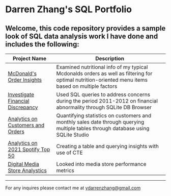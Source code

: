 # Darren Zhang's SQL Portfolio

## Welcome, this code repository provides a sample look of SQL data analysis work I have done and includes the following:

Project Name | Description 
------------ | ----------- 
[McDonald's Order Insights](https://github.com/ydarrenzhang/SQL/tree/main/McDonald's%20Nutrition%20Insights) | Examined nutritional info of my typical Mcdonalds orders as well as filtering for optimal nutrition-oriented menu items based on multiple factors
[Investigate Financial Discrepancy](https://github.com/ydarrenzhang/SQL/tree/main/Investigate%20Financial%20Discrepancy) | Used SQL queries to address concerns during the period 2011-2012 on financial abnormality through SQLite DB Browser
[Analytics on Customers and Orders](https://github.com/ydarrenzhang/SQL/tree/main/Customer%20Orders%20Analysis) | Quantifying statistics on customers and monthly sales date through querying multiple tables through database using SQLite Studio
[Analytics on 2021 Spotify Top 50](https://github.com/ydarrenzhang/SQL/tree/main/2021%20Spotify%20Data%20Analytics) | Creating a table and querying insights with use of CTE 
[Digital Media Store Analystics](https://github.com/ydarrenzhang/SQL/tree/main/Digital%20Media%20Store%20Analytics) | Looked into media store performance metrics
------------
For any inquires please contact me at ydarrenzhang@gmail.com
